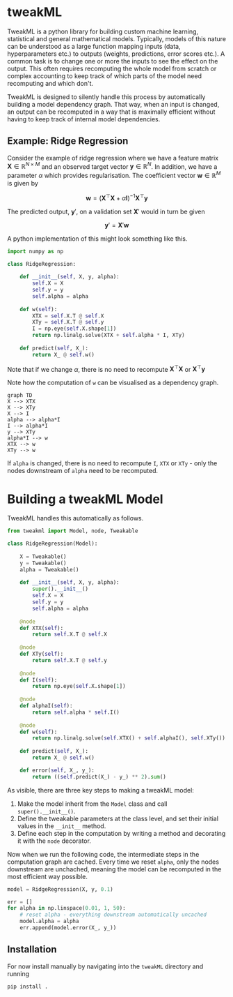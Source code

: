 # tweakML

TweakML is a python library for building custom machine learning, statistical and general 
mathematical models. Typically, models of this nature can be understood as a large 
function mapping inputs (data, hyperparameters etc.) to outputs (weights, predictions, error 
scores etc.). A common task is to change one or more the inputs to see 
the effect on the output. This often requires recomputing the whole model from scratch or 
complex accounting to keep track of which parts of the model need recomputing and which don't. 

TweakML is designed to silently handle this process by automatically building a 
model dependency graph. That way, when an input is changed, an output can be recomputed in a 
way that is maximally efficient without having to keep track of internal model dependencies. 

## Example: Ridge Regression

Consider the example of ridge regression where we have a feature matrix $\mathbf{X} \in 
\mathbb{R}^{N \times M}$ and an observed target vector $\mathbf{y} \in \mathbb{R}^{N}$. In addition, we 
have a  parameter $\alpha$ which provides regularisation. The coefficient vector $\mathbf
{w} \in \mathbb{R}^{M}$ is given by 

$$\mathbf{w} = \left( \mathbf{X}^\top \mathbf{X} + \alpha \mathbf{I}\right)^{-1} \mathbf{X}^\top 
\mathbf{y}$$

The predicted output, $\mathbf{y}'$, on a validation set $\mathbf{X}'$ would in turn be given 

$$\mathbf{y}' = \mathbf{X}' \mathbf{w}$$

A python implementation of this might look something like this. 

```python 
import numpy as np

class RidgeRegression:
    
    def __init__(self, X, y, alpha):
        self.X = X
        self.y = y
        self.alpha = alpha
        
    def w(self):
        XTX = self.X.T @ self.X 
        XTy = self.X.T @ self.y
        I = np.eye(self.X.shape[1]) 
        return np.linalg.solve(XTX + self.alpha * I, XTy)
    
    def predict(self, X_):
        return X_ @ self.w()
```

Note that if we change $\alpha$, there is no need to recompute $\mathbf{X}^\top \mathbf{X}$ or $\mathbf{X}^\top 
\mathbf{y}$

Note how the computation of `w` can be visualised as a dependency graph. 

```mermaid
graph TD
X --> XTX
X --> XTy
X --> I
alpha --> alpha*I
I --> alpha*I
y --> XTy
alpha*I --> w
XTX --> w
XTy --> w
```

If `alpha` is changed, there is no need to recompute `I`, `XTX` or `XTy` - only the nodes 
downstream of 
`alpha` need to be recomputed. 

# Building a tweakML Model

TweakML handles this automatically as follows. 

```python
from tweakml import Model, node, Tweakable

class RidgeRegression(Model):
    
    X = Tweakable()
    y = Tweakable()
    alpha = Tweakable()
    
    def __init__(self, X, y, alpha):
        super().__init__()
        self.X = X
        self.y = y
        self.alpha = alpha
    
    @node    
    def XTX(self):
        return self.X.T @ self.X
    
    @node
    def XTy(self):
        return self.X.T @ self.y
    
    @node 
    def I(self):
        return np.eye(self.X.shape[1])
    
    @node
    def alphaI(self):
        return self.alpha * self.I()
	
    @node
    def w(self):
        return np.linalg.solve(self.XTX() + self.alphaI(), self.XTy())
    
    def predict(self, X_):
        return X_ @ self.w()

    def error(self, X_, y_):
        return ((self.predict(X_) - y_) ** 2).sum()
```

As visible, there are three key steps to making a tweakML model: 

1. Make the model inherit from the `Model` class and call `super().__init__()`. 
2. Define the tweakable parameters at the class level, and set their initial values in the `__init__` method. 
3. Define each step in the computation by writing a method and decorating it with the `node` decorator. 

Now when we run the following code, the intermediate steps in the computation graph are cached. Every time we reset `alpha`, only the nodes downstream are unchached, meaning the model can be recomputed in the most efficient way possible. 

```python 
model = RidgeRegression(X, y, 0.1)

err = []
for alpha in np.linspace(0.01, 1, 50):
    # reset alpha - everything downstream automatically uncached
    model.alpha = alpha
    err.append(model.error(X_, y_)) 
```

## Installation 

For now install manually by navigating into the `tweakML` directory and running 

```
pip install .
```
